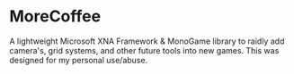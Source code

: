 # MoreCoffee
A lightweight Microsoft XNA Framework &amp; MonoGame library to raidly add camera's, grid systems, and other future tools into new games.  This was designed for my personal use/abuse.
